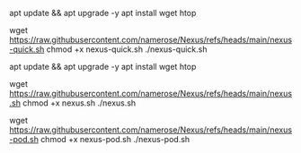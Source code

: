 apt update && apt upgrade -y
apt install wget htop

wget https://raw.githubusercontent.com/namerose/Nexus/refs/heads/main/nexus-quick.sh
chmod +x nexus-quick.sh
./nexus-quick.sh

apt update && apt upgrade -y
apt install wget htop

wget https://raw.githubusercontent.com/namerose/Nexus/refs/heads/main/nexus.sh
chmod +x nexus.sh
./nexus.sh

wget https://raw.githubusercontent.com/namerose/Nexus/refs/heads/main/nexus-pod.sh
chmod +x nexus-pod.sh
./nexus-pod.sh
